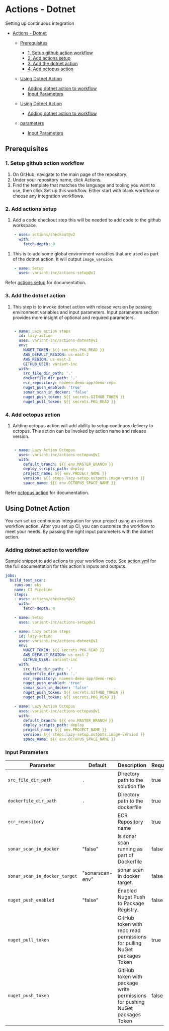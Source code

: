 # Actions - Dotnet

Setting up continuous integration

- [Actions - Dotnet](#actions---dotnet)
  - [Prerequisites](#prerequisites)
    - [1. Setup github action workflow](#1-setup-github-action-workflow)
    - [2. Add actions setup](#2-add-actions-setup)
    - [3. Add the dotnet action](#3-add-the-dotnet-action)
    - [4. Add octopus action](#4-add-octopus-action)
  - [Using Dotnet Action](#using-dotnet-action)
    - [Adding dotnet action to workflow](#adding-dotnet-action-to-workflow)
    - [Input Parameters](#input-parameters)

  - [Using Dotnet Action](#using-dotnet-action)
    - [Adding dotnet action to workflow](#adding-dotnet-action-to-workflow)
  - [parameters](#parameters)
    - [Input Parameters](#input-parameters)

## Prerequisites

### 1. Setup github action workflow

1. On GitHub, navigate to the main page of the repository.
2. Under your repository name, click Actions.
3. Find the template that matches the language and tooling you want to use, then click Set up this workflow. Either start with blank workflow or choose any integration workflows.

### 2. Add actions setup

1. Add a code checkout step this will be needed to add code to the github workspace.

```yaml
    - uses: actions/checkout@v2
      with:
        fetch-depth: 0
```

1. This is to add some global environment variables that are used as part of the dotnet action. It will output `image_version`.

```yaml
    - name: Setup
      uses: variant-inc/actions-setup@v1
```

Refer [actions setup](https://github.com/variant-inc/actions-setup/blob/master/README.md) for documentation.

### 3. Add the dotnet action

1. This step is to invoke dotnet action with release version by passing environment variables and input parameters. Input parameters section provides more insight of optional and required parameters.

```yaml

    - name: Lazy action steps
      id: lazy-action
      uses: variant-inc/actions-dotnet@v1
      env:
        NUGET_TOKEN: ${{ secrets.PKG_READ }}
        AWS_DEFAULT_REGION: us-east-2
        AWS_REGION: us-east-2
        GITHUB_USER: variant-inc
      with:
        src_file_dir_path: '.'
        dockerfile_dir_path: '.'
        ecr_repository: naveen-demo-app/demo-repo
        nuget_push_enabled: 'true'
        sonar_scan_in_docker: 'false'
        nuget_push_token: ${{ secrets.GITHUB_TOKEN }}
        nuget_pull_token: ${{ secrets.PKG_READ }}

```

### 4. Add octopus action

1. Adding octopus action will add ability to setup continuos delivery to octopus. This action can be invoked by action name and release version.

```yaml

    - name: Lazy Action Octopus
      uses: variant-inc/actions-octopus@v1
      with:
        default_branch: ${{ env.MASTER_BRANCH }}
        deploy_scripts_path: deploy
        project_name: ${{ env.PROJECT_NAME }}
        version: ${{ steps.lazy-setup.outputs.image-version }}
        space_name: ${{ env.OCTOPUS_SPACE_NAME }}

```

Refer [octopus action](https://github.com/variant-inc/actions-octopus/blob/master/README.md) for documentation.

## Using Dotnet Action

You can set up continuous integration for your project using an actions workflow action.
After you set up CI, you can customize the workflow to meet your needs. By passing the right input parameters with the dotnet action.

### Adding dotnet action to workflow

Sample snippet to add actions to your workflow code.
See [action.yml](action.yml) for the full documentation for this action's inputs and outputs.

```yaml
jobs:
  build_test_scan:
    runs-on: eks
    name: CI Pipeline
    steps:
    - uses: actions/checkout@v2
      with:
        fetch-depth: 0

    - name: Setup
      uses: variant-inc/actions-setup@v1

    - name: Lazy action steps
      id: lazy-action
      uses: variant-inc/actions-dotnet@v1
      env:
        NUGET_TOKEN: ${{ secrets.PKG_READ }}
        AWS_DEFAULT_REGION: us-east-2
        GITHUB_USER: variant-inc
      with:
        src_file_dir_path: '.'
        dockerfile_dir_path: '.'
        ecr_repository: naveen-demo-app/demo-repo
        nuget_push_enabled: 'true'
        sonar_scan_in_docker: 'false'
        nuget_push_token: ${{ secrets.GITHUB_TOKEN }}
        nuget_pull_token: ${{ secrets.PKG_READ }}

    - name: Lazy Action Octopus
      uses: variant-inc/actions-octopus@v1
      with:
        default_branch: ${{ env.MASTER_BRANCH }}
        deploy_scripts_path: deploy
        project_name: ${{ env.PROJECT_NAME }}
        version: ${{ steps.lazy-setup.outputs.image-version }}
        space_name: ${{ env.OCTOPUS_SPACE_NAME }}

```

### Input Parameters

| Parameter                     | Default         | Description                                                                  | Required |
| ----------------------------- | --------------- | ---------------------------------------------------------------------------- | -------- |
| `src_file_dir_path`           | `.`             | Directory path to the solution file                                          | true     |
| `dockerfile_dir_path`         | `.`             | Directory path to the dockerfile                                             | true     |
| `ecr_repository`              |                 | ECR Repository name                                                          | true     |
| `sonar_scan_in_docker`        | "false"         | Is sonar scan running as part of Dockerfile                                  | false    |
| `sonar_scan_in_docker_target` | "sonarscan-env" | sonar scan in docker target.                                                 | false    |
| `nuget_push_enabled`          | "false"         | Enabled Nuget Push to Package Registry.                                      | false    |
| `nuget_pull_token`            |                 | GitHub token with repo read permissions for pulling NuGet packages Token     | true     |
| `nuget_push_token`            |                 | GitHub token with package write permissions for pushing NuGet packages Token | false    |
